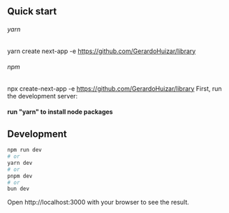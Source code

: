 ## Quick start 
###### yarn
yarn create next-app -e https://github.com/GerardoHuizar/library

###### npm 
npx create-next-app -e https://github.com/GerardoHuizar/library
First, run the development server:
#### run "yarn" to install node packages


## Development
```bash
npm run dev
# or
yarn dev
# or
pnpm dev
# or
bun dev
```

Open http://localhost:3000 with your browser to see the result.

